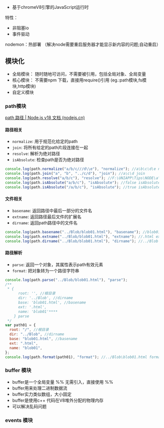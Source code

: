 - 基于chromeV8引擎的JavaScript运行时

特性：
- 非阻塞io
- 事件驱动

nodemon：热部署 （解决node需要重启服务器才能显示新内容的问题;自动重启）


## 模块化

- 全局模块： 随时随地可访问，不需要被引用，包括全局对象、全局变量 
- 核心模块： 不需要npm 下载，直接用require()引用 (eg.:path模块,fs模块,http模块)
- 自定义模块

### path模块

[path 路径 | Node.js v18 文档 (nodejs.cn)](https://nodejs.cn/dist/latest-v18.x/docs/api/path.html)

#### 路径相关

- `normalize`: 用于规范化给定的path
- `join`: 将所有给定的path片段连接在一起
- `resolve`: 解析为绝对路径
- `isAbsolute`: 检查path是否为绝对路径

```js
console.log(path.normalize("a/b/c///d\\e"), "normalize"); //a\b\c\d\e normalize
console.log(path.join("a", "b", "../c/d"), "join"); //a\c\d join
console.log(path.resolve("a/b/c"), "resolve"); //F:\UNIAPP\Tips\NODE\a\b\c resolve
console.log(path.isAbsolute("a/b/c"), "isAbsolute"); //false isAbsolute
console.log(path.isAbsolute("/a/b/c"), "isAbsolute"); //true isAbsolute
```
#### 文件相关

- `basename`: 返回路径中最后一部分的文件名
- `extname`: 返回路径最后文件的扩展名
- `dirname`: 返回path路径中的文件名

```js
console.log(path.basename("../Blob/blob01.html"), "basename"); //blob01.html basename
console.log(path.extname("../Blob/blob01.html"), "extname"); //.html extname
console.log(path.dirname("../Blob/blob01.html"), "dirname"); //../Blob dirname
```

#### 路径解析

- `parse`: 返回一个对象，其属性表示path有效元素
- `format`: 把对象转为一个路径字符串 
```js
console.log(path.parse("../Blob/blob01.html"), "parse");
/**
 * {
      root: '', //根目录
      dir: '../Blob', //dirname
      base: 'blob01.html', //basename
      ext: '.html',
      name: 'blob01'****
    } parse
 */
var path01 = {
  root: "/", //根目录
  dir: "../Blob", //dirname
  base: "blob01.html", //basename
  ext: ".html",
  name: "blob01",
};
console.log(path.format(path01), "format"); //../Blob\blob01.html format
```
### buffer 模块

- buffer是一个全局变量 %% 无需引入，直接使用 %%
- buffer用来处理二进制数据流
- buffer实力类似数组，大小固定
- buffer是使用c++ 代码在V8堆外分配的物理内存
- 可以解决乱码问题

### events 模块

